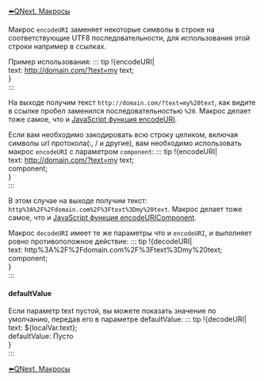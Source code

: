 
[⬅️QNext. Макросы](/docs-test/ph/QNext-Macroses-12-22)



Макрос `encodeURI` заменяет некоторые символы в строке на соответствующие UTF8 последовательности, для использования этой строки например в ссылках. 

Пример использования:
::: tip
!{encodeURI|<br>  text: http://domain.com/?text=my text;<br>}<br>
:::

На выходе получим текст `http://domain.com/?text=my%20text`, как видите в ссылке пробел заменился последовательностью `%20`. Макрос делает тоже самое, что и [JavaScript функция encodeURI](https://developer.mozilla.org/ru/docs/Web/JavaScript/Reference/Global_Objects/encodeURI).

Если вам необходимо закодировать всю строку целиком, включая символы url протокола(:, / и другие), вам необходимо использовать макрос `encodeURI` с параметром `component`:
::: tip
!{encodeURI|<br>  text: http://domain.com/?text=my text;<br>  component;<br>}<br>
:::

В этом случае на выходе получим текст: `http%3A%2F%2Fdomain.com%2F%3Ftext%3Dmy%20text`. Макрос делает тоже самое, что и [JavaScript функция encodeURIComponent](https://developer.mozilla.org/ru/docs/Web/JavaScript/Reference/Global_Objects/encodeURIComponent).



Макрос `decodeURI` имеет те же параметры что и `encodeURI`, и выполняет ровно противоположное действие: 
::: tip
!{decodeURI|<br>  text: http%3A%2F%2Fdomain.com%2F%3Ftext%3Dmy%20text;<br>  component;<br>}<br>
:::


#### defaultValue

Если параметр text пустой, вы можете показать значение по умолчанию, передав его в параметре defaultValue:
::: tip
!{decodeURI|<br>  text: ${localVar.text};<br>  defaultValue: Пусто<br>}<br>
:::



[⬅️QNext. Макросы](/docs-test/ph/QNext-Macroses-12-22)